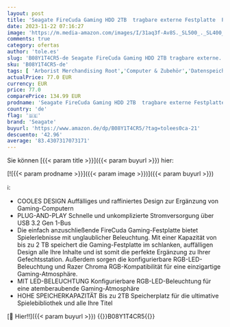 ```yaml
---
layout: post
title: 'Seagate FireCuda Gaming HDD 2TB  tragbare externe Festplatte  PC Gaming  USB 3/2  inkl. 3 Jahre Rescue Service  Modellnr.: STKL2000400'
date: 2023-11-22 07:16:27
image: 'https://m.media-amazon.com/images/I/31aq3f-Av8S._SL500_._SL400_.jpg'
comments: true
category: ofertas
author: 'tole.es'
slug: 'B08Y1T4CR5-de Seagate FireCuda Gaming HDD 2TB tragbare externe...'
sku: 'B08Y1T4CR5-de'
tags: [ 'Arborist Merchandising Root','Computer & Zubehör','Datenspeicher','Datenspeicher & Netzwerk','Externe Datenspeicher','Externe Festplatten','Externe Speichermedien','IT-Zubehör','Self Service','Special Features Stores','Stores','a4cbee59-f823-40fe-831a-7de64f655f6f_0','a4cbee59-f823-40fe-831a-7de64f655f6f_9501','e26659c6-d1cd-45cb-800b-2f9b432b8572_0','e26659c6-d1cd-45cb-800b-2f9b432b8572_7201','seagate','🇩🇪', ]
actualPrice: 77.0 EUR
currency: EUR
price: 77.0
comparePrice: 134.99 EUR
prodname: 'Seagate FireCuda Gaming HDD 2TB  tragbare externe Festplatte  PC Gaming  USB 3/2  inkl. 3 Jahre Rescue Service  Modellnr.: STKL2000400'
country: 'de'
flag: '🇩🇪'
brand: 'Seagate'
buyurl: 'https://www.amazon.de/dp/B08Y1T4CR5/?tag=tolees0ca-21'
descuento: '42.96'
average: '83.4307317073171'
---
```


Sie können [{{< param title >}}]({{< param buyurl >}}) hier:

[![{{< param prodname >}}]({{< param image >}})]({{< param buyurl >}})

ℹ️:

- COOLES DESIGN Auffälliges und raffiniertes Design zur Ergänzung von Gaming-Computern
- PLUG-AND-PLAY Schnelle und unkomplizierte Stromversorgung über USB 3.2 Gen 1-Bus
- Die einfach anzuschließende FireCuda Gaming-Festplatte bietet Spielerlebnisse mit unglaublicher Beleuchtung. Mit einer Kapazität von bis zu 2 TB speichert die Gaming-Festplatte im schlanken, auffälligen Design alle Ihre Inhalte und ist somit die perfekte Ergänzung zu Ihrer Gefechtsstation. Außerdem sorgen die konfigurierbare RGB-LED-Beleuchtung und Razer Chroma RGB-Kompatibilität für eine einzigartige Gaming-Atmosphäre.
- MIT LED-BELEUCHTUNG Konfigurierbare RGB-LED-Beleuchtung für eine atemberaubende Gaming-Atmosphäre
- HOHE SPEICHERKAPAZITÄT Bis zu 2TB Speicherplatz für die ultimative Spielebibliothek und alle Ihre Titel

[🛒 Hier!!]({{< param buyurl >}})
{{<world>}}B08Y1T4CR5{{</world>}}
